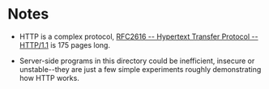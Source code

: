 # Notes

* HTTP is a complex protocol, [RFC2616 -- Hypertext Transfer Protocol -- HTTP/1.1](https://datatracker.ietf.org/doc/html/rfc2616) is 175 pages long.

* Server-side programs in this directory could be inefficient, insecure or unstable--they are just a few simple
  experiments roughly demonstrating how HTTP works.
